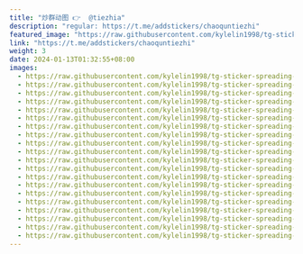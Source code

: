 ```yaml
---
title: "炒群动图 👉  @tiezhia"
description: "regular: https://t.me/addstickers/chaoquntiezhi"
featured_image: "https://raw.githubusercontent.com/kylelin1998/tg-sticker-spreading-worldwide-images/main/img/6be84b6b-9d0d-40ee-8908-20b13081d62f.jpg"
link: "https://t.me/addstickers/chaoquntiezhi"
weight: 3
date: 2024-01-13T01:32:55+08:00
images:
  - https://raw.githubusercontent.com/kylelin1998/tg-sticker-spreading-worldwide-images/main/img/6be84b6b-9d0d-40ee-8908-20b13081d62f.jpg
  - https://raw.githubusercontent.com/kylelin1998/tg-sticker-spreading-worldwide-images/main/img/1f1b8f29-d980-4c53-ba76-949a30fc6429.jpg
  - https://raw.githubusercontent.com/kylelin1998/tg-sticker-spreading-worldwide-images/main/img/79dfdaaf-3de6-41a0-92e7-2ab33386d7d2.jpg
  - https://raw.githubusercontent.com/kylelin1998/tg-sticker-spreading-worldwide-images/main/img/16eddabd-91f5-419f-a8af-f9d203b831f8.jpg
  - https://raw.githubusercontent.com/kylelin1998/tg-sticker-spreading-worldwide-images/main/img/3892e4ba-c671-4b86-9a8a-fea73c61bd7e.jpg
  - https://raw.githubusercontent.com/kylelin1998/tg-sticker-spreading-worldwide-images/main/img/f4038795-5141-47a6-a37d-523f445a23aa.jpg
  - https://raw.githubusercontent.com/kylelin1998/tg-sticker-spreading-worldwide-images/main/img/a705fff3-8cc5-4c60-92a6-8190634c4166.jpg
  - https://raw.githubusercontent.com/kylelin1998/tg-sticker-spreading-worldwide-images/main/img/ef922b35-d37a-4ea5-9e10-9b4e4bc298ec.jpg
  - https://raw.githubusercontent.com/kylelin1998/tg-sticker-spreading-worldwide-images/main/img/f406d997-38aa-4109-950c-71f0c6784554.jpg
  - https://raw.githubusercontent.com/kylelin1998/tg-sticker-spreading-worldwide-images/main/img/88ce3513-25d3-4d71-b704-82af709356e8.jpg
  - https://raw.githubusercontent.com/kylelin1998/tg-sticker-spreading-worldwide-images/main/img/bbc5e5b2-a998-4551-a641-a78cfdcafd48.jpg
  - https://raw.githubusercontent.com/kylelin1998/tg-sticker-spreading-worldwide-images/main/img/a8dcbe16-3fcd-45de-83d8-33a724f6cc19.jpg
  - https://raw.githubusercontent.com/kylelin1998/tg-sticker-spreading-worldwide-images/main/img/9823d272-3aed-4539-a967-8751c9cc8889.jpg
  - https://raw.githubusercontent.com/kylelin1998/tg-sticker-spreading-worldwide-images/main/img/00b56551-7ba0-478f-9f6d-c0db210f94ef.jpg
  - https://raw.githubusercontent.com/kylelin1998/tg-sticker-spreading-worldwide-images/main/img/ff2a6066-a5ba-4a14-81a1-40931e72973a.jpg
  - https://raw.githubusercontent.com/kylelin1998/tg-sticker-spreading-worldwide-images/main/img/443de786-03ad-4efd-8177-3a2438c58c8f.jpg
  - https://raw.githubusercontent.com/kylelin1998/tg-sticker-spreading-worldwide-images/main/img/a755745a-3aa8-4819-9f9a-12259ecb2712.jpg
  - https://raw.githubusercontent.com/kylelin1998/tg-sticker-spreading-worldwide-images/main/img/d96849a8-1d2b-49b3-b9ce-3e46a11c53f7.jpg
  - https://raw.githubusercontent.com/kylelin1998/tg-sticker-spreading-worldwide-images/main/img/8d4f8858-dedd-4e62-92ab-548075f3eeb0.jpg
  - https://raw.githubusercontent.com/kylelin1998/tg-sticker-spreading-worldwide-images/main/img/f7f4aee2-58e2-4158-b6ed-49a380ccfbb1.jpg
---
```

